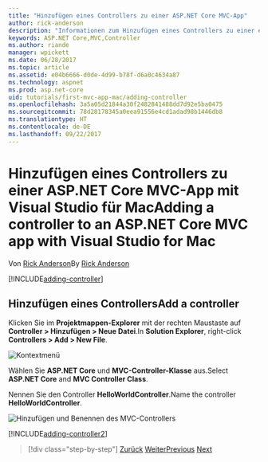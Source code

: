 ```yaml
---
title: "Hinzufügen eines Controllers zu einer ASP.NET Core MVC-App"
author: rick-anderson
description: "Informationen zum Hinzufügen eines Controllers zu einer einfachen ASP.NET Core MVC-App mit Visual Studio für Mac"
keywords: ASP.NET Core,MVC,Controller
ms.author: riande
manager: wpickett
ms.date: 06/28/2017
ms.topic: article
ms.assetid: e04b6666-d0de-4d99-b78f-d6a0c4634a87
ms.technology: aspnet
ms.prod: asp.net-core
uid: tutorials/first-mvc-app-mac/adding-controller
ms.openlocfilehash: 3a5a05d21844a30f2482841488dd7d92e5ba0475
ms.sourcegitcommit: 78d28178345a0eea91556e4cd1adad98b1446db8
ms.translationtype: HT
ms.contentlocale: de-DE
ms.lasthandoff: 09/22/2017
---
```

# <a name="adding-a-controller-to-an-aspnet-core-mvc-app-with-visual-studio-for-mac"></a><span data-ttu-id="c7d3e-104">Hinzufügen eines Controllers zu einer ASP.NET Core MVC-App mit Visual Studio für Mac</span><span class="sxs-lookup"><span data-stu-id="c7d3e-104">Adding a controller to an ASP.NET Core MVC app with Visual Studio for Mac</span></span>

<span data-ttu-id="c7d3e-105">Von [Rick Anderson](https://twitter.com/RickAndMSFT)</span><span class="sxs-lookup"><span data-stu-id="c7d3e-105">By [Rick Anderson](https://twitter.com/RickAndMSFT)</span></span>

[!INCLUDE[adding-controller](../../includes/mvc-intro/adding-controller1.md)]

## <a name="add-a-controller"></a><span data-ttu-id="c7d3e-106">Hinzufügen eines Controllers</span><span class="sxs-lookup"><span data-stu-id="c7d3e-106">Add a controller</span></span> 

<span data-ttu-id="c7d3e-107">Klicken Sie im **Projektmappen-Explorer** mit der rechten Maustaste auf **Controller > Hinzufügen > Neue Datei**.</span><span class="sxs-lookup"><span data-stu-id="c7d3e-107">In **Solution Explorer**, right-click **Controllers > Add > New File**.</span></span>

![Kontextmenü](adding-controller/_static/add_controller.png)

<span data-ttu-id="c7d3e-109">Wählen Sie **ASP.NET Core** und **MVC-Controller-Klasse** aus.</span><span class="sxs-lookup"><span data-stu-id="c7d3e-109">Select **ASP.NET Core** and **MVC Controller Class**.</span></span>

<span data-ttu-id="c7d3e-110">Nennen Sie den Controller **HelloWorldController**.</span><span class="sxs-lookup"><span data-stu-id="c7d3e-110">Name the controller **HelloWorldController**.</span></span>

![Hinzufügen und Benennen des MVC-Controllers](adding-controller/_static/ac.png)

[!INCLUDE[adding-controller2](../../includes/mvc-intro/adding-controller2.md)]

>[!div class="step-by-step"]
<span data-ttu-id="c7d3e-112">[Zurück](../first-mvc-app/start-mvc.md)
[Weiter](adding-view.md)</span><span class="sxs-lookup"><span data-stu-id="c7d3e-112">[Previous](../first-mvc-app/start-mvc.md)
[Next](adding-view.md)</span></span>
